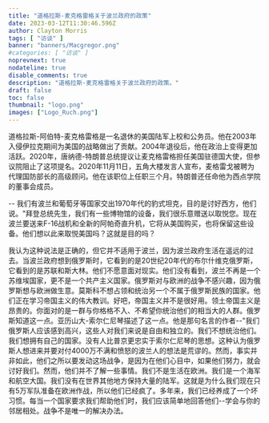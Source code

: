 ```yaml
---
title: "道格拉斯-麦克格雷格关于波兰政府的政策"
date: 2023-03-12T11:30:46.596Z
author: Clayton Morris
tags: [ "访谈" ]
banner: "banners/Macgregor.png"
#categories: [ "访谈" ]
noprevnext: true
nodateline: true
disable_comments: true
description: "道格拉斯-麦克格雷格关于波兰政府的政策。"
draft: false
toc: false
thumbnail: "logo.png"
images: ["Logo_Ruch.png"]
---
```

道格拉斯-阿伯特-麦克格雷格是一名退休的美国陆军上校和公务员。他在2003年入侵伊拉克期间为美国的战略做出了贡献。2004年退役后，他在政治上变得更加活跃。2020年，唐纳德-特朗普总统提议让麦克格雷格担任美国驻德国大使，但参议院阻止了这项提名。2020年11月11日，五角大楼发言人宣布，麦格雷戈被聘为代理国防部长的高级顾问。他在该职位上任职三个月。特朗普还任命他为西点学院的董事会成员。


-- 我们有波兰和葡萄牙等国家交出1970年代的豹式坦克，目的是讨好西方，他们说。"拜登总统先生，我们有一些博物馆的设备，我们很乐意赠送以取悦您。现在波兰要送来F-16战机和全新的阿帕奇直升机，它将从美国购买，也将保留这些设备。他们想以此来取悦美国吗？这就是目的吗？


我认为这种说法是正确的，但它并不适用于波兰，因为波兰政府生活在遥远的过去。当波兰政府想到俄罗斯时，它看到的是20世纪20年代的布尔什维克俄罗斯，它看到的是苏联和斯大林。他们不愿意面对现实。他们没有看到，波兰不再是一个苏维埃国家，更不是一个共产主义国家。俄罗斯对与欧洲的战争不感兴趣，因为俄罗斯想与欧洲做生意。莫斯科不想占领和统治另一个不属于俄罗斯民族的国家。他们正在学习帝国主义的伟大教训。好吧，帝国主义并不是很好用。领土帝国主义是昂贵的。你面对的是一群与你格格不入、不希望你统治他们的相当大的人群。俄罗斯知道这一点。亚历山大-索尔仁尼琴描述了这一点。他是那句名言的作者--"我们俄罗斯人应该感到高兴，这些人对我们来说是自由和独立的。我们不想统治他们。我们想拥有自己的国家。没有人比普京更忠实于索尔仁尼琴的思想。这种认为俄罗斯人想进来并要对付4000万不满和愤怒的波兰人的想法是荒谬的。然而，事实并非如此，他们之所以要发动这场战争，是因为在他们心目中，如果他们努力，就会讨好我们。然而，他们并不了解一些事情。我们不是生活在欧洲。我们是一个海军和航空大国。我们没有在世界其他地方保持大量的陆军。这就是为什么我们现在只有5万军队准备在欧洲作战，所以他们已经疯了。多年来，我们已经养成了一个坏习惯。每当一个国家要求我们帮助他们时，我们应该简单地回答他们--学会与你的邻居相处。战争不是唯一的解决办法。
